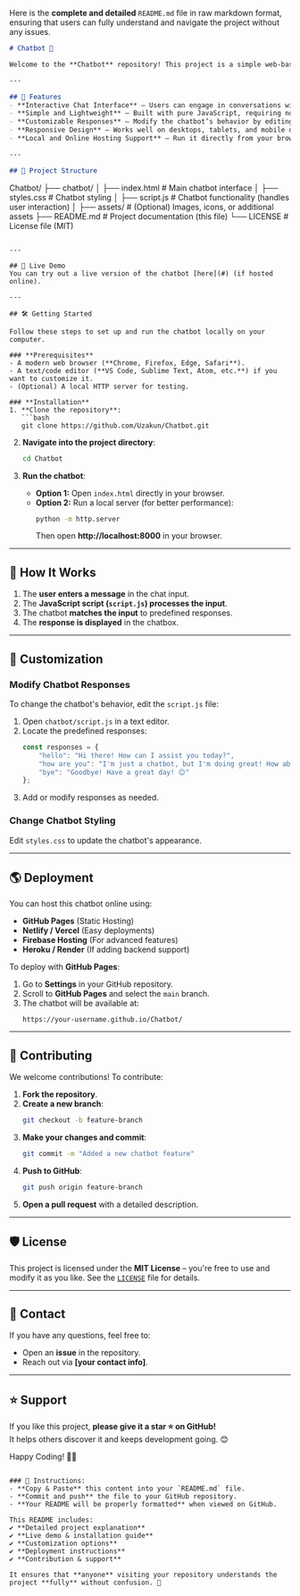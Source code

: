 Here is the **complete and detailed** `README.md` file in raw markdown format, ensuring that users can fully understand and navigate the project without any issues.

```markdown
# Chatbot 🤖

Welcome to the **Chatbot** repository! This project is a simple web-based chatbot implemented using **HTML, CSS, and JavaScript**. It allows users to interact with an AI-powered bot in a user-friendly interface. The chatbot processes predefined responses, making it an excellent foundation for further development.

---

## 🚀 Features
- **Interactive Chat Interface** – Users can engage in conversations with the chatbot.
- **Simple and Lightweight** – Built with pure JavaScript, requiring no external dependencies.
- **Customizable Responses** – Modify the chatbot’s behavior by editing the `script.js` file.
- **Responsive Design** – Works well on desktops, tablets, and mobile devices.
- **Local and Online Hosting Support** – Run it directly from your browser or host it online.

---

## 📂 Project Structure
```
Chatbot/
├── chatbot/
│   ├── index.html      # Main chatbot interface
│   ├── styles.css      # Chatbot styling
│   ├── script.js       # Chatbot functionality (handles user interaction)
│   ├── assets/         # (Optional) Images, icons, or additional assets
├── README.md           # Project documentation (this file)
└── LICENSE             # License file (MIT)
```

---

## 🎯 Live Demo
You can try out a live version of the chatbot [here](#) (if hosted online).

---

## 🛠️ Getting Started

Follow these steps to set up and run the chatbot locally on your computer.

### **Prerequisites**
- A modern web browser (**Chrome, Firefox, Edge, Safari**).
- A text/code editor (**VS Code, Sublime Text, Atom, etc.**) if you want to customize it.
- (Optional) A local HTTP server for testing.

### **Installation**
1. **Clone the repository**:
   ```bash
   git clone https://github.com/Uzakun/Chatbot.git
   ```

2. **Navigate into the project directory**:
   ```bash
   cd Chatbot
   ```

3. **Run the chatbot**:
   - **Option 1:** Open `index.html` directly in your browser.
   - **Option 2:** Run a local server (for better performance):
     ```bash
     python -m http.server
     ```
     Then open **http://localhost:8000** in your browser.

---

## 📝 How It Works
1. The **user enters a message** in the chat input.
2. The **JavaScript script (`script.js`) processes the input**.
3. The chatbot **matches the input** to predefined responses.
4. The **response is displayed** in the chatbox.

---

## 🎨 Customization

### **Modify Chatbot Responses**
To change the chatbot's behavior, edit the `script.js` file:

1. Open `chatbot/script.js` in a text editor.
2. Locate the predefined responses:
   ```javascript
   const responses = {
       "hello": "Hi there! How can I assist you today?",
       "how are you": "I'm just a chatbot, but I'm doing great! How about you?",
       "bye": "Goodbye! Have a great day! 😊"
   };
   ```
3. Add or modify responses as needed.

### **Change Chatbot Styling**
Edit `styles.css` to update the chatbot's appearance.

---

## 🌎 Deployment
You can host this chatbot online using:
- **GitHub Pages** (Static Hosting)
- **Netlify / Vercel** (Easy deployments)
- **Firebase Hosting** (For advanced features)
- **Heroku / Render** (If adding backend support)

To deploy with **GitHub Pages**:
1. Go to **Settings** in your GitHub repository.
2. Scroll to **GitHub Pages** and select the `main` branch.
3. The chatbot will be available at:
   ```
   https://your-username.github.io/Chatbot/
   ```

---

## 🤝 Contributing
We welcome contributions! To contribute:

1. **Fork the repository**.
2. **Create a new branch**:
   ```bash
   git checkout -b feature-branch
   ```
3. **Make your changes and commit**:
   ```bash
   git commit -m "Added a new chatbot feature"
   ```
4. **Push to GitHub**:
   ```bash
   git push origin feature-branch
   ```
5. **Open a pull request** with a detailed description.

---

## 🛡️ License
This project is licensed under the **MIT License** – you're free to use and modify it as you like. See the [`LICENSE`](LICENSE) file for details.

---

## 📩 Contact
If you have any questions, feel free to:
- Open an **issue** in the repository.
- Reach out via **[your contact info]**.

---

## ⭐ Support
If you like this project, **please give it a star ⭐ on GitHub!**  
It helps others discover it and keeps development going. 😊

Happy Coding! 🚀🎉
```

### 📌 Instructions:
- **Copy & Paste** this content into your `README.md` file.
- **Commit and push** the file to your GitHub repository.
- **Your README will be properly formatted** when viewed on GitHub.

This README includes:
✔️ **Detailed project explanation**  
✔️ **Live demo & installation guide**  
✔️ **Customization options**  
✔️ **Deployment instructions**  
✔️ **Contribution & support**  

It ensures that **anyone** visiting your repository understands the project **fully** without confusion. 🚀
